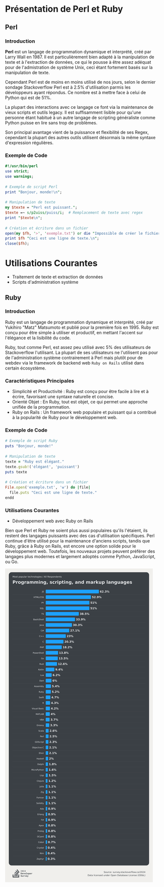 # Présentation de Perl et Ruby

## Perl

### Introduction

**Perl** est un langage de programmation dynamique et interprété, créé par Larry Wall en 1987. Il est particulièrement bien adapté à la manipulation de texte et à l'extraction de données, ce qui le pousse à être assez adéquat pour de l'admistration de système Unix, ceci étant fortement basés sur la manipulation de texte.

Cependant Perl est de moins en moins utilisé de nos jours, selon le dernier sondage Stackoverflow Perl est à 2.5% d'utilisation parmis les développeurs ayant répondus. Ce nombre est à mettre face à celui de Python qui est de 51%.

La plupart des interactions avec ce langage ce font via la maintenance de vieux scripts et outils legacy. Il est suffisamment lisible pour qu'une personne étant habitué à un autre langage de scripting généraliste comme Python puisse en lire sans trop de problèmes.

Son principal avantage vient de la puissance et flexibilité de ses Regex, cependant la plupart des autres outils utilisent désormais la même syntaxe d'expression régulières.

### Exemple de Code

```perl
#!/usr/bin/perl
use strict;
use warnings;

# Exemple de script Perl
print "Bonjour, monde!\n";

# Manipulation de texte
my $texte = "Perl est puissant.";
$texte =~ s/p2uiss/puiss/i;  # Remplacement de texte avec regex
print "$texte\n";

# Création et écriture dans un fichier
open(my $fh, '>', 'exemple.txt') or die "Impossible de créer le fichier: $!";
print $fh "Ceci est une ligne de texte.\n";
close($fh);
```

# Utilisations Courantes

 - Traitement de texte et extraction de données
 - Scripts d'administration système

## Ruby
### Introduction

Ruby est un langage de programmation dynamique et interprété, créé par Yukihiro "Matz" Matsumoto et publié pour la première fois en 1995. Ruby est conçu pour être simple à utiliser et productif, en mettant l'accent sur l'élégance et la lisibilité du code.

Ruby, tout comme Perl, est assez peu utilisé avec 5% des utilisateurs de Stackoverflow l'utilisant. La plupart de ses utilisateurs ne l'utilisent pas pour de l'administration système contrairement à Perl mais plutôt pour de webdev via le framework de backend web ``Ruby on Rails`` utilisé dans certain écosystème.

### Caractéristiques Principales

   - Simplicité et Productivité : Ruby est conçu pour être facile à lire et à écrire, favorisant une syntaxe naturelle et concise.
   - Orienté Objet : En Ruby, tout est objet, ce qui permet une approche unifiée de la programmation.
   - Ruby on Rails : Un framework web populaire et puissant qui a contribué à la popularité de Ruby pour le développement web.

### Exemple de Code

```ruby
# Exemple de script Ruby
puts "Bonjour, monde!"

# Manipulation de texte
texte = "Ruby est élégant."
texte.gsub!('élégant', 'puissant')
puts texte

# Création et écriture dans un fichier
File.open('exemple.txt', 'w') do |file|
  file.puts "Ceci est une ligne de texte."
endd
```

### Utilisations Courantes

   - Développement web avec Ruby on Rails


Bien que Perl et Ruby ne soient plus aussi populaires qu'ils l'étaient, ils restent des langages puissants avec des cas d'utilisation spécifiques. Perl continue d'être utilisé pour la maintenance d'anciens scripts, tandis que Ruby, grâce à Ruby on Rails, est encore une option solide pour le développement web. Toutefois, les nouveaux projets peuvent préférer des langages plus modernes et largement adoptés comme Python, JavaScript, ou Go.

![Utilisation Langages Stackoverflow](most_used_languages.png)
